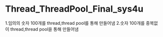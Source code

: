 # Thread_ThreadPool_Final_sys4u

1.임의의 숫자 100개를 thread,thread pool를 통해 만들어냄
2.숫자 100개를 중복없이 thread,thread pool을 통해 만들어냄 
